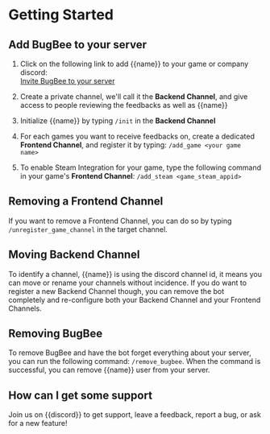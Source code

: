 # Getting Started

## Add BugBee to your server
1. Click on the following link to add {{name}} to your game or company discord:  
[Invite BugBee to your server](https://discord.com/oauth2/authorize?client_id=1150747928885989376)

2. Create a private channel, we'll call it the **Backend Channel**, and give access to people reviewing the feedbacks as well as {{name}}
3. Initialize {{name}} by typing `/init` in the **Backend Channel**
4. For each games you want to receive feedbacks on, create a dedicated **Frontend Channel**, and register it by typing: `/add_game <your game name>`
5. To enable Steam Integration for your game, type the following command in your game's **Frontend Channel**: `/add_steam <game_steam_appid>`

## Removing a Frontend Channel
If you want to remove a Frontend Channel, you can do so by typing `/unregister_game_channel` in the target channel.

## Moving Backend Channel
To identify a channel, {{name}} is using the discord channel id, it means you can move or rename your channels without incidence.
If you do want to register a new Backend Channel though, you can remove the bot completely and re-configure both your Backend Channel and your Frontend Channels.

## Removing BugBee
To remove BugBee and have the bot forget everything about your server, you can run the following command: `/remove_bugbee`.
When the command is successful, you can remove {{name}} user from your server.

## How can I get some support
Join us on {{discord}} to get support, leave a feedback, report a bug, or ask for a new feature!